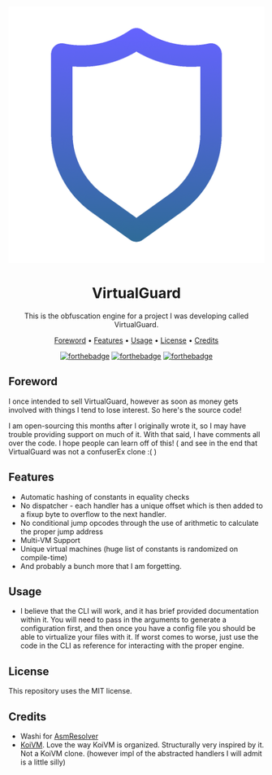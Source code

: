 <div align="center">

<img src="Deps/shield.png">

# VirtualGuard

This is the obfuscation engine for a project I was developing called VirtualGuard.

[Foreword](#foreword) •
[Features](#features) •
[Usage](#usage) •
[License](#license) •
[Credits](#credits)


[![forthebadge](https://forthebadge.com/images/badges/license-mit.svg)](https://forthebadge.com)
[![forthebadge](https://forthebadge.com/images/badges/powered-by-black-magic.svg)](https://forthebadge.com)
[![forthebadge](https://forthebadge.com/images/badges/made-with-c-sharp.svg)](https://forthebadge.com)

</div>

## Foreword

I once intended to sell VirtualGuard, however as soon as money gets involved with things I tend to lose interest. So here's the source code!

I am open-sourcing this months after I originally wrote it, so I may have trouble providing support on much of it. With that said, I have comments all over the code. I hope people can learn off of this! ( and see in the end that VirtualGuard was not a confuserEx clone :( )

## Features

 - Automatic hashing of constants in equality checks
 - No dispatcher - each handler has a unique offset which is then added to a fixup byte to overflow to the next handler.
 - No conditional jump opcodes through the use of arithmetic to calculate the proper jump address
 - Multi-VM Support
 - Unique virtual machines (huge list of constants is randomized on compile-time)
 - And probably a bunch more that I am forgetting.


## Usage

 - I believe that the CLI will work, and it has brief provided documentation within it. You will need to pass in the arguments to generate a configuration first, and then once you have a config file you should be able to virtualize your files with it. If worst comes to worse, just use the code in the CLI as reference for interacting with the proper engine.


## License

This repository uses the MIT license. 


## Credits

- Washi for [AsmResolver](https://github.com/Washi1337/AsmResolver)
- [KoiVM](https://github.com/yck1509/KoiVM). Love the way KoiVM is organized. Structurally very inspired by it. Not a KoiVM clone. (however impl of the abstracted handlers I will admit is a little silly)
